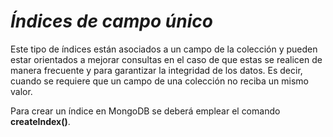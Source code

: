# _**Índices de campo único**_ 

Este tipo de índices están asociados a un campo de la colección y pueden estar orientados a mejorar consultas en el caso de que estas se realicen de manera frecuente y para garantizar la integridad de los datos. Es decir, cuando se requiere que un campo de una colección no reciba un mismo valor.  

Para crear un índice en MongoDB se deberá emplear el comando **createIndex()**. 